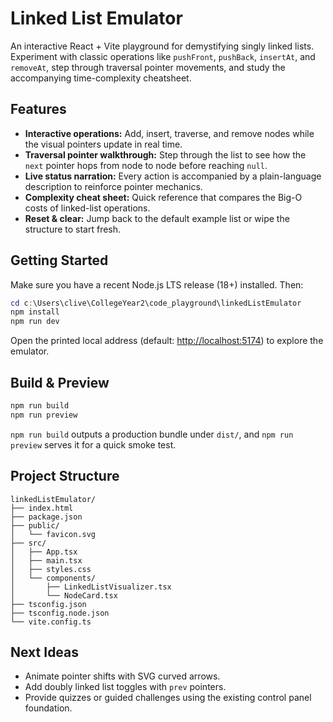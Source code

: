 # Linked List Emulator

An interactive React + Vite playground for demystifying singly linked lists. Experiment with classic operations like `pushFront`, `pushBack`, `insertAt`, and `removeAt`, step through traversal pointer movements, and study the accompanying time-complexity cheatsheet.

## Features

- **Interactive operations:** Add, insert, traverse, and remove nodes while the visual pointers update in real time.
- **Traversal pointer walkthrough:** Step through the list to see how the `next` pointer hops from node to node before reaching `null`.
- **Live status narration:** Every action is accompanied by a plain-language description to reinforce pointer mechanics.
- **Complexity cheat sheet:** Quick reference that compares the Big-O costs of linked-list operations.
- **Reset & clear:** Jump back to the default example list or wipe the structure to start fresh.

## Getting Started

Make sure you have a recent Node.js LTS release (18+) installed. Then:

```powershell
cd c:\Users\clive\CollegeYear2\code_playground\linkedListEmulator
npm install
npm run dev
```

Open the printed local address (default: <http://localhost:5174>) to explore the emulator.

## Build & Preview

```powershell
npm run build
npm run preview
```

`npm run build` outputs a production bundle under `dist/`, and `npm run preview` serves it for a quick smoke test.

## Project Structure

```
linkedListEmulator/
├── index.html
├── package.json
├── public/
│   └── favicon.svg
├── src/
│   ├── App.tsx
│   ├── main.tsx
│   ├── styles.css
│   └── components/
│       ├── LinkedListVisualizer.tsx
│       └── NodeCard.tsx
├── tsconfig.json
├── tsconfig.node.json
└── vite.config.ts
```

## Next Ideas

- Animate pointer shifts with SVG curved arrows.
- Add doubly linked list toggles with `prev` pointers.
- Provide quizzes or guided challenges using the existing control panel foundation.
